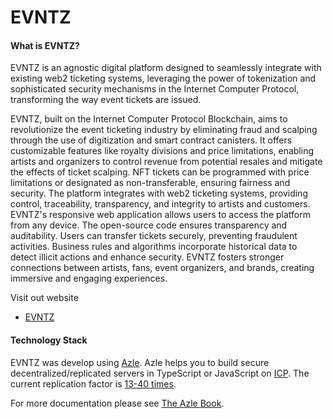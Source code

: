 # EVNTZ

#### What is EVNTZ?

EVNTZ is an agnostic digital platform designed to seamlessly integrate with existing web2 ticketing systems, leveraging the power of tokenization and sophisticated security mechanisms in the Internet Computer Protocol, transforming the way event tickets are issued.

EVNTZ, built on the Internet Computer Protocol Blockchain, aims to revolutionize the event ticketing industry by eliminating fraud and scalping through the use of digitization and smart contract canisters. It offers customizable features like royalty divisions and price limitations, enabling artists and organizers to control revenue from potential resales and mitigate the effects of ticket scalping. NFT tickets can be programmed with price limitations or designated as non-transferable, ensuring fairness and security. The platform integrates with web2 ticketing systems, providing control, traceability, transparency, and integrity to artists and customers. EVNTZ's responsive web application allows users to access the platform from any device. The open-source code ensures transparency and auditability. Users can transfer tickets securely, preventing fraudulent activities. Business rules and algorithms incorporate historical data to detect illicit actions and enhance security. EVNTZ fosters stronger connections between artists, fans, event organizers, and brands, creating immersive and engaging experiences.

Visit out website
-   [EVNTZ](https://www.evntz.io/)


#### Technology Stack
EVNTZ was develop using [Azle](https://github.com/demergent-labs/azle).
Azle helps you to build secure decentralized/replicated servers in TypeScript or JavaScript on [ICP](https://internetcomputer.org/). The current replication factor is [13-40 times](https://dashboard.internetcomputer.org/subnets).

For more documentation please see [The Azle Book](https://demergent-labs.github.io/azle/).